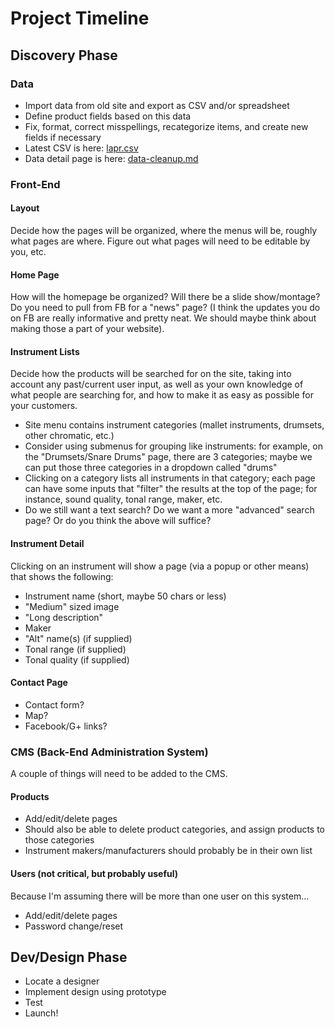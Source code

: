 # Project Timeline

## Discovery Phase

### Data

- Import data from old site and export as CSV and/or spreadsheet
- Define product fields based on this data
- Fix, format, correct misspellings, recategorize items, and create new fields if necessary
- Latest CSV is here: [lapr.csv](./lapr.csv)
- Data detail page is here: [data-cleanup.md](./data-cleanup.md)

### Front-End

#### Layout

Decide how the pages will be organized, where the menus will be, roughly what pages are where. Figure out what pages will need to be editable by you, etc.

#### Home Page

How will the homepage be organized? Will there be a slide show/montage? Do you need to pull from FB for a "news" page? (I think the updates you do on FB are really informative and pretty neat. We should maybe think about making those a part of your website).

#### Instrument Lists

Decide how the products will be searched for on the site, taking into account any past/current user input, as well as your own knowledge of what people are searching for, and how to make it as easy as possible for your customers.

- Site menu contains instrument categories (mallet instruments, drumsets, other chromatic, etc.)
- Consider using submenus for grouping like instruments: for example, on the "Drumsets/Snare Drums" page, there are 3 categories; maybe we can put those three categories in a dropdown called "drums"
- Clicking on a category lists all instruments in that category; each page can have some inputs that "filter" the results at the top of the page; for instance, sound quality, tonal range, maker, etc.
- Do we still want a text search? Do we want a more "advanced" search page? Or do you think the above will suffice?

#### Instrument Detail

Clicking on an instrument will show a page (via a popup or other means) that shows the following:

- Instrument name (short, maybe 50 chars or less)
- "Medium" sized image
- "Long description"
- Maker
- "Alt" name(s) (if supplied)
- Tonal range (if supplied)
- Tonal quality (if supplied)

#### Contact Page

- Contact form?
- Map?
- Facebook/G+ links?

### CMS (Back-End Administration System)

A couple of things will need to be added to the CMS.

#### Products

- Add/edit/delete pages
- Should also be able to delete product categories, and assign products to those categories
- Instrument makers/manufacturers should probably be in their own list

#### Users (not critical, but probably useful)

Because I'm assuming there will be more than one user on this system...

- Add/edit/delete pages
- Password change/reset

## Dev/Design Phase

- Locate a designer
- Implement design using prototype
- Test
- Launch!

